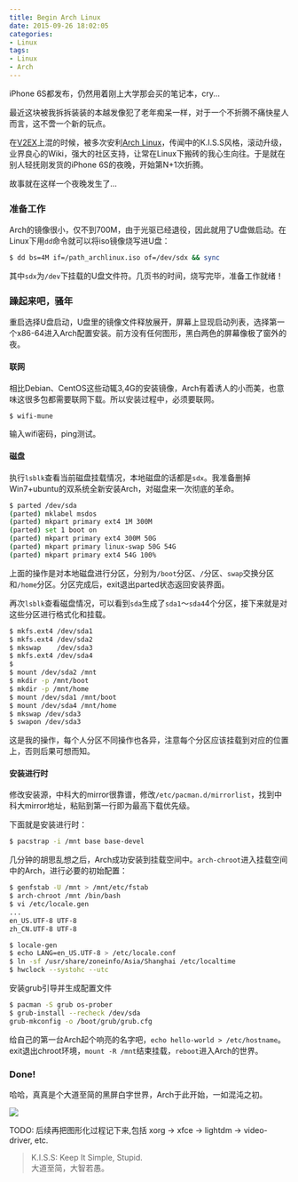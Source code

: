 ```yaml
---
title: Begin Arch Linux
date: 2015-09-26 18:02:05
categories:
- Linux
tags:
- Linux
- Arch
---
```

iPhone 6S都发布，仍然用着刚上大学那会买的笔记本，cry...

最近这块被我拆拆装装的本越发像犯了老年痴呆一样，对于一个不折腾不痛快星人而言，这不啻一个新的玩点。

在[V2EX](https://www.v2ex.com/)上混的时候，被多次安利[Arch Linux](https://www.archlinux.org)，传闻中的K.I.S.S风格，滚动升级，业界良心的Wiki，强大的社区支持，让常在Linux下搬砖的我心生向往。于是就在别人轻抚刚发货的iPhone 6S的夜晚，开始第N+1次折腾。

故事就在这样一个夜晚发生了...

<!-- more -->

### 准备工作

Arch的镜像很小，仅不到700M，由于光驱已经退役，因此就用了U盘做启动。在Linux下用`dd`命令就可以将iso镜像烧写进U盘：
```sh
$ dd bs=4M if=/path_archlinux.iso of=/dev/sdx && sync
```
其中`sdx`为`/dev`下挂载的U盘文件符。几页书的时间，烧写完毕，准备工作就绪！

### 躁起来吧，骚年

重启选择U盘启动，U盘里的镜像文件释放展开，屏幕上显现启动列表，选择第一个x86-64进入Arch配置安装。前方没有任何图形，黑白两色的屏幕像极了窗外的夜。

#### 联网
相比Debian、CentOS这些动辄3,4G的安装镜像，Arch有着诱人的小而美，也意味这很多包都需要联网下载。所以安装过程中，必须要联网。
```sh
$ wifi-mune
```
输入wifi密码，ping测试。

#### 磁盘
执行`lsblk`查看当前磁盘挂载情况，本地磁盘的话都是`sdx`。我准备删掉Win7+ubuntu的双系统全新安装Arch，对磁盘来一次彻底的革命。
```sh
$ parted /dev/sda
(parted) mklabel msdos
(parted) mkpart primary ext4 1M 300M
(parted) set 1 boot on
(parted) mkpart primary ext4 300M 50G
(parted) mkpart primary linux-swap 50G 54G
(parted) mkpart primary ext4 54G 100%
```
上面的操作是对本地磁盘进行分区，分别为`/boot`分区、`/`分区、`swap`交换分区和`/home`分区。分区完成后，exit退出parted状态返回安装界面。

再次`lsblk`查看磁盘情况，可以看到`sda`生成了`sda1`～`sda4`4个分区，接下来就是对这些分区进行格式化和挂载。
```sh
$ mkfs.ext4 /dev/sda1
$ mkfs.ext4 /dev/sda2
$ mkswap    /dev/sda3
$ mkfs.ext4 /dev/sda4
$
$ mount /dev/sda2 /mnt
$ mkdir -p /mnt/boot
$ mkdir -p /mnt/home
$ mount /dev/sda1 /mnt/boot
$ mount /dev/sda4 /mnt/home
$ mkswap /dev/sda3
$ swapon /dev/sda3
```
这是我的操作，每个人分区不同操作也各异，注意每个分区应该挂载到对应的位置上，否则后果可想而知。

#### 安装进行时

修改安装源，中科大的mirror很靠谱，修改`/etc/pacman.d/mirrorlist`，找到中科大mirror地址，粘贴到第一行即为最高下载优先级。

下面就是安装进行时：
```sh
$ pacstrap -i /mnt base base-devel
```
几分钟的胡思乱想之后，Arch成功安装到挂载空间中。`arch-chroot`进入挂载空间中的Arch，进行必要的初始配置：
```sh
$ genfstab -U /mnt > /mnt/etc/fstab
$ arch-chroot /mnt /bin/bash
$ vi /etc/locale.gen
...
en_US.UTF-8 UTF-8
zh_CN.UTF-8 UTF-8

$ locale-gen
$ echo LANG=en_US.UTF-8 > /etc/locale.conf
$ ln -sf /usr/share/zoneinfo/Asia/Shanghai /etc/localtime
$ hwclock --systohc --utc
```

安装grub引导并生成配置文件
```sh
$ pacman -S grub os-prober
$ grub-install --recheck /dev/sda
grub-mkconfig -o /boot/grub/grub.cfg
```

给自己的第一台Arch起个响亮的名字吧，`echo hello-world > /etc/hostname`。exit退出chroot环境，`mount -R /mnt`结束挂载，`reboot`进入Arch的世界。

### Done!

哈哈，真真是个大道至简的黑屏白字世界，Arch于此开始，一如混沌之初。

![](https://i.imgur.com/BBzfW3H.png)

TODO: 后续再把图形化过程记下来,包括 xorg -> xfce -> lightdm -> video-driver, etc.

> K.I.S.S: Keep It Simple, Stupid.   
> 大道至简，大智若愚。   
